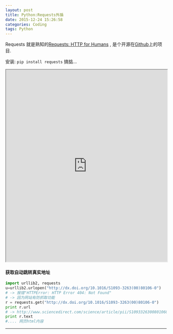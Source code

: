 ```yaml
---
layout: post
title: Python:Requests外插
date: 2015-12-24 15:26:58
categories: Coding
tags: Python
---
```


Requests 就是熟知的[Requests: HTTP for Humans](http://cn.python-requests.org/zh_CN/latest/) , 是个开源在[Github](https://github.com/kennethreitz/requests/)上的项目.

安装: `pip install requests` 搞掂...

<iframe src="http://cn.python-requests.org/zh_CN/latest/" width="100%" height="600px"></iframe>

#### 获取自动跳转真实地址

~~~python
import urllib2, requests
u=urllib2.urlopen("http://dx.doi.org/10.1016/S1093-3263(00)80106-0")
# -> 报错"HTTPError: HTTP Error 404: Not Found" 
# -> 因为网站有防抓取功能
r = requests.get("http://dx.doi.org/10.1016/S1093-3263(00)80106-0")
print r.url
# -> http://www.sciencedirect.com/science/article/pii/S1093326300801060
print r.text 
#.... 网页html内容
~~~

------
